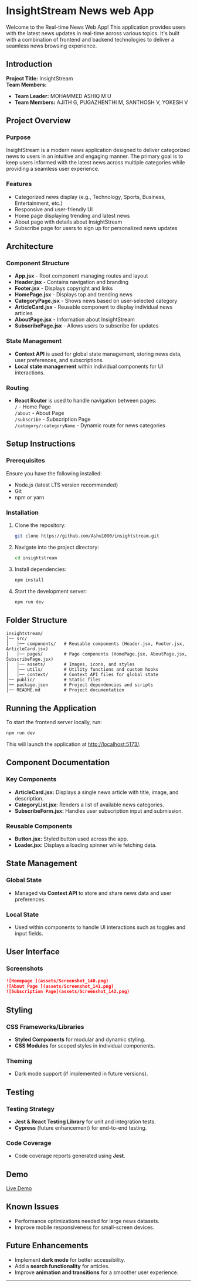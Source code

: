 #  InsightStream News web App

Welcome to the Real-time News Web App! This application provides users with the latest news updates in real-time across various topics. It's built with a combination of frontend and backend technologies to deliver a seamless news browsing experience.



## Introduction

**Project Title:** InsightStream  
**Team Members:**  
- **Team Leader:** MOHAMMED ASHIQ M U  
- **Team Members:** AJITH G, PUGAZHENTHI M, SANTHOSH V, YOKESH V  

## Project Overview

### Purpose
InsightStream is a modern news application designed to deliver categorized news to users in an intuitive and engaging manner. The primary goal is to keep users informed with the latest news across multiple categories while providing a seamless user experience.

### Features
- Categorized news display (e.g., Technology, Sports, Business, Entertainment, etc.)
- Responsive and user-friendly UI
- Home page displaying trending and latest news
- About page with details about InsightStream
- Subscribe page for users to sign up for personalized news updates

## Architecture

### Component Structure
- **App.jsx** - Root component managing routes and layout
- **Header.jsx** - Contains navigation and branding
- **Footer.jsx** - Displays copyright and links
- **HomePage.jsx** - Displays top and trending news
- **CategoryPage.jsx** - Shows news based on user-selected category
- **ArticleCard.jsx** - Reusable component to display individual news articles
- **AboutPage.jsx** - Information about InsightStream
- **SubscribePage.jsx** - Allows users to subscribe for updates

### State Management
- **Context API** is used for global state management, storing news data, user preferences, and subscriptions.
- **Local state management** within individual components for UI interactions.

### Routing
- **React Router** is used to handle navigation between pages:  
  `/` - Home Page  
  `/about` - About Page  
  `/subscribe` - Subscription Page  
  `/category/:categoryName` - Dynamic route for news categories  

## Setup Instructions

### Prerequisites
Ensure you have the following installed:
- Node.js (latest LTS version recommended)
- Git
- npm or yarn

### Installation
1. Clone the repository:
   ```sh
   git clone https://github.com/Ashu1090/insightstream.git
   ```
2. Navigate into the project directory:
   ```sh
   cd insightstream
   ```
3. Install dependencies:
   ```sh
   npm install
   ```
4. Start the development server:
   ```sh
   npm run dev
   ```

## Folder Structure
```
insightstream/
│── src/
│   │── components/   # Reusable components (Header.jsx, Footer.jsx, ArticleCard.jsx)
│   │── pages/        # Page components (HomePage.jsx, AboutPage.jsx, SubscribePage.jsx)
│   │── assets/       # Images, icons, and styles
│   │── utils/        # Utility functions and custom hooks
│   │── context/      # Context API files for global state
│── public/           # Static files
│── package.json      # Project dependencies and scripts
│── README.md         # Project documentation
```

## Running the Application
To start the frontend server locally, run:
```sh
npm run dev
```
This will launch the application at [http://localhost:5173/](http://localhost:5173/).

## Component Documentation

### Key Components
- **ArticleCard.jsx:** Displays a single news article with title, image, and description.
- **CategoryList.jsx:** Renders a list of available news categories.
- **SubscribeForm.jsx:** Handles user subscription input and submission.

### Reusable Components
- **Button.jsx:** Styled button used across the app.
- **Loader.jsx:** Displays a loading spinner while fetching data.

## State Management

### Global State
- Managed via **Context API** to store and share news data and user preferences.

### Local State
- Used within components to handle UI interactions such as toggles and input fields.

## User Interface

### Screenshots

   ```md
   ![Homepage ](assets/Screenshot_140.png)
   ![About Page ](assets/Screenshot_141.png)
   ![Subscription Page](assets/Screenshot_142.png)
   ```

## Styling

### CSS Frameworks/Libraries
- **Styled Components** for modular and dynamic styling.
- **CSS Modules** for scoped styles in individual components.

### Theming
- Dark mode support (if implemented in future versions).

## Testing

### Testing Strategy
- **Jest & React Testing Library** for unit and integration tests.
- **Cypress** (future enhancement) for end-to-end testing.

### Code Coverage
- Code coverage reports generated using **Jest**.

## Demo
[Live Demo](https://insight-stream-wheat.vercel.app/)

## Known Issues
- Performance optimizations needed for large news datasets.
- Improve mobile responsiveness for small-screen devices.

## Future Enhancements
- Implement **dark mode** for better accessibility.
- Add a **search functionality** for articles.
- Improve **animation and transitions** for a smoother user experience.

---






